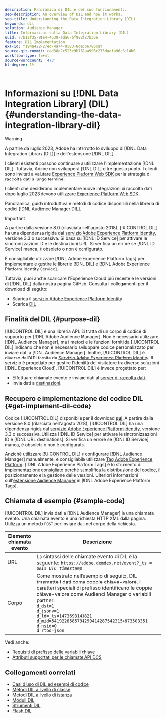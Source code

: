 ```yaml
---
description: Panoramica di DIL e del suo funzionamento.
seo-description: An overview of DIL and how it works.
seo-title: Understanding the Data Integration Library (DIL)
keywords: dil
solution: Audience Manager
title: Informazioni sulla Data Integration Library (DIL)
uuid: 77b12f35-81e4-4639-ada6-bf982f27b36e
feature: DIL Implementation
exl-id: f194a422-27ed-4a74-9583-8de3b6786caf
source-git-commit: cad38e2c523e9b762aa996c275daefa96c8e14b0
workflow-type: tm+mt
source-wordcount: '473'
ht-degree: 1%

---
```


# Informazioni su [!DNL Data Integration Library] (DIL){#understanding-the-data-integration-library-dil}

>[!WARNING]
>
>A partire da luglio 2023, Adobe ha interrotto lo sviluppo di [!DNL Data Integration Library (DIL)] e dell&#39;estensione [!DNL DIL].
>
>I clienti esistenti possono continuare a utilizzare l&#39;implementazione [!DNL DIL]. Tuttavia, Adobe non svilupperà [!DNL DIL] oltre questo punto. I clienti sono invitati a valutare [Experience Platform Web SDK](https://experienceleague.adobe.com/docs/experience-platform/edge/home.html?lang=it) per la strategia di raccolta dati a lungo termine.
>
>I clienti che desiderano implementare nuove integrazioni di raccolta dati dopo luglio 2023 devono utilizzare [Experience Platform Web SDK](https://experienceleague.adobe.com/docs/experience-platform/edge/home.html?lang=it).

Panoramica, guida introduttiva e metodi di codice disponibili nella libreria di codici [!DNL Audience Manager DIL].

>[!IMPORTANT]
>
>A partire dalla versione 8.0 (rilasciata nell&#39;agosto 2018), [!UICONTROL DIL] ha una dipendenza rigida dal [servizio Adobe Experience Platform Identity](https://experienceleague.adobe.com/docs/id-service/using/home.html?lang=it), versione 3.3 o successiva. Si basa su [!DNL ID Service] per attivare le sincronizzazioni ID e le destinazioni URL. Si verifica un errore se [!DNL ID Service] manca, è obsoleto o non è configurato.
>
>È consigliabile utilizzare [!DNL Adobe Experience Platform Tags] per implementare e gestire le librerie [!DNL DIL] e [!DNL Adobe Experience Platform Identity Service].

Tuttavia, puoi anche scaricare l&#39;Experience Cloud più recente e le versioni di [!DNL DIL] dalla nostra pagina GitHub. Consulta i collegamenti per il download di seguito:

* Scarica il [servizio Adobe Experience Platform Identity](https://github.com/Adobe-Marketing-Cloud/id-service/releases)
* Scarica [DIL](https://github.com/Adobe-Marketing-Cloud/dil/releases)

## Finalità del DIL {#purpose-dil}

[!UICONTROL DIL] è una libreria API. Si tratta di un corpo di codice di supporto per [!DNL Adobe Audience Manager]. Non è necessario utilizzare [!DNL Audience Manager], ma i metodi e le funzioni forniti da [!UICONTROL DIL] indicano che non è necessario sviluppare codice personalizzato per inviare dati a [!DNL Audience Manager]. Inoltre, [!UICONTROL DIL] è diverso dall&#39;API fornita da [Servizio Adobe Experience Platform Identity](https://experienceleague.adobe.com/docs/id-service/using/home.html?lang=it). Il servizio è progettato per gestire l&#39;identità del visitatore tra diverse soluzioni [!DNL Experience Cloud]. [!UICONTROL DIL] è invece progettato per:

* Effettuare chiamate evento e inviare dati al [server di raccolta dati](../reference/system-components/components-data-collection.md).
* Invia dati a [destinazioni](../features/destinations/destinations.md).

## Recupero e implementazione del codice DIL {#get-implement-dil-code}

Codice [!UICONTROL DIL] disponibile per il download **[qui](https://github.com/Adobe-Marketing-Cloud/dil/releases)**. A partire dalla versione 8.0 (rilasciata nell&#39;agosto 2018), [!UICONTROL DIL] ha una dipendenza rigida dal [servizio Adobe Experience Platform Identity](https://experienceleague.adobe.com/docs/id-service/using/home.html?lang=it), versione 3.3 o successiva. Utilizza [!DNL ID Service] per attivare le sincronizzazioni ID e [!DNL URL destinations]. Si verifica un errore se [!DNL ID Service] manca, è obsoleto o non è configurato.

Anziché utilizzare [!UICONTROL DIL] e configurare [!DNL Audience Manager] manualmente, è consigliabile utilizzare [Tag Adobe Experience Platform](https://experienceleague.adobe.com/docs/experience-platform/tags/home.html?lang=it). [!DNL Adobe Experience Platform Tags] è lo strumento di implementazione consigliato perché semplifica la distribuzione del codice, il posizionamento e la gestione delle versioni. Ulteriori informazioni sull&#39;[estensione Audience Manager](https://experienceleague.adobe.com/docs/experience-platform/tags/extensions/adobe/audience-manager/overview.html?lang=it) in [!DNL Adobe Experience Platform Tags].

## Chiamata di esempio {#sample-code}

[!UICONTROL DIL] invia dati a [!DNL Audience Manager] in una chiamata evento. Una chiamata evento è una richiesta HTTP XML dalla pagina. Utilizza un metodo `POST` per inviare dati nel corpo della richiesta.

| Elemento chiamata evento | Descrizione |
|--- |--- |
| URL | La sintassi delle chiamate evento di DIL è la seguente: `https://adobe.demdex.net/event?_ts =` *`UNIX UTC timestamp`* |
| Corpo | Come mostrato nell’esempio di seguito, DIL trasmette i dati come coppie chiave-valore. I caratteri speciali di prefisso identificano le coppie chiave-valore come Audienci Manager o variabili partner.<br>`d_dst=1`<br>`d_jsonv=1`<br>`d_ld=_ts=1473693143821`<br>`d_mid=54192285857942994142875423154873503351`<br>`d_nsid=0`<br>`d_rtbd=json`<br> |

Vedi anche:
* [Requisiti di prefisso delle variabili chiave](../features/traits/trait-variable-prefixes.md)
* [Attributi supportati per le chiamate API DCS](../api/dcs-intro/dcs-api-reference/dcs-keys.md)

## Collegamenti correlati

* [Casi d’uso di DIL ed esempi di codice](/help/using/dil/dil-use-cases.md)
* [Metodi DIL a livello di classe](/help/using/dil/dil-class-overview/dil-start.md)
* [Metodi DIL a livello di istanza](/help/using/dil/dil-instance-methods.md)
* [Moduli DIL](/help/using/dil/dil-modules.md)
* [Strumenti DIL](/help/using/dil/dil-tools.md)
* [Flash DIL](/help/using/dil/dil-flash.md)
